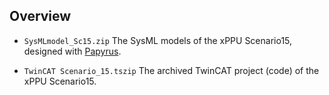 
## Overview

* `SysMLmodel_Sc15.zip`
  The SysML models of the xPPU Scenario15, designed with [Papyrus](https://eclipse.org/papyrus/).    
  
* `TwinCAT Scenario_15.tszip`   The archived TwinCAT project (code) of the xPPU Scenario15.
  
